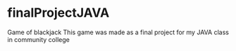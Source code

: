 # finalProjectJAVA
Game of blackjack
This game was made as a final project for my JAVA class in community college
